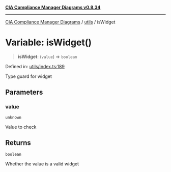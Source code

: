 [**CIA Compliance Manager Diagrams v0.8.34**](../../README.md)

***

[CIA Compliance Manager Diagrams](../../modules.md) / [utils](../README.md) / isWidget

# Variable: isWidget()

> **isWidget**: (`value`) => `boolean`

Defined in: [utils/index.ts:189](https://github.com/Hack23/cia-compliance-manager/blob/a33140701dae02a85d2f0d957645dda4d2c4da41/src/utils/index.ts#L189)

Type guard for widget

## Parameters

### value

`unknown`

Value to check

## Returns

`boolean`

Whether the value is a valid widget
